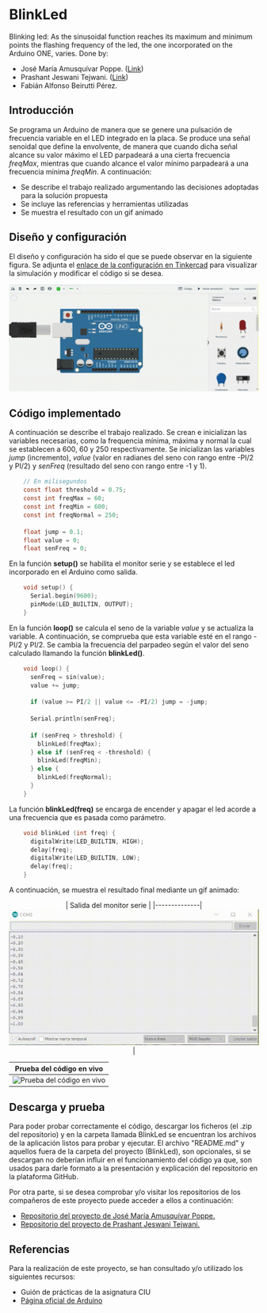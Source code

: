 # BlinkLed
Blinking led: As the sinusoidal function reaches its maximum and minimum points the flashing frequency of the led, the one incorporated on the Arduino ONE, varies. Done by:
- José María Amusquívar Poppe. (<a href="https://github.com/JoseMAP-99">Link</a>) <br>
- Prashant Jeswani Tejwani. (<a href="https://github.com/Prashant-JT">Link</a>) <br>
- Fabián Alfonso Beirutti Pérez.

## Introducción
Se programa un Arduino de manera que se genere una pulsación de frecuencia variable en el LED integrado en la placa. 
Se produce una señal senoidal que define la envolvente, de manera que cuando dicha señal alcance su valor máximo el  LED  parpadeará  a  una cierta frecuencia *freqMax*, mientras que cuando alcance el valor mínimo parpadeará a una frecuencia mínima *freqMin*.  A continuación:

* Se describe el trabajo realizado argumentando las decisiones adoptadas para la solución propuesta
* Se incluye las referencias y herramientas utilizadas
* Se muestra el resultado con un gif animado

## Diseño y configuración 

El diseño y configuración ha sido el que se puede observar en la siguiente figura. Se adjunta el <a href=" https://www.tinkercad.com/things/cknacAsoMJE">enlace de la configuración en Tinkercad</a> para visualizar la simulación y modificar el código si se desea.

<p align="center"><img src="/images/blink-led-tinkercad-demo.gif" alt="Diseño, configuración y simulación del Arduino en Tinkercad"/>

## Código implementado

A continuación se describe el trabajo realizado. Se crean e inicializan las variables necesarias, como la frequencia mínima, máxima y normal la cual se establecen a 600, 60 y 250 respectivamente. Se inicializan las variables *jump* (incremento), *value* (valor en radianes del seno con rango entre -PI/2 y PI/2) y *senFreq* (resultado del seno con rango entre -1 y 1). 
```C
    // En milisegundos
    const float threshold = 0.75;
    const int freqMax = 60;
    const int freqMin = 600;
    const int freqNormal = 250;
    
    float jump = 0.1;
    float value = 0;
    float senFreq = 0;
```
En la función **setup()** se habilita el monitor serie y se establece el led incorporado en el Arduino como salida.
```C
    void setup() {  
      Serial.begin(9600);
      pinMode(LED_BUILTIN, OUTPUT);
    }
```
En la función **loop()** se calcula el seno de la variable *value* y se actualiza la variable. A continuación, se comprueba que esta variable esté en el rango -PI/2 y PI/2. Se cambia la frecuencia del parpadeo según el valor del seno calculado llamando la función **blinkLed()**.
```C
    void loop() {
      senFreq = sin(value);
      value += jump;

      if (value >= PI/2 || value <= -PI/2) jump = -jump;

      Serial.println(senFreq);

      if (senFreq > threshold) {
        blinkLed(freqMax);
      } else if (senFreq < -threshold) {
        blinkLed(freqMin);                       
      } else {
        blinkLed(freqNormal);
      }
    }
```    
La función **blinkLed(freq)** se encarga de encender y apagar el led acorde a una frecuencia que es pasada como parámetro. 
```C      
    void blinkLed (int freq) {
      digitalWrite(LED_BUILTIN, HIGH);  
      delay(freq);
      digitalWrite(LED_BUILTIN, LOW);    
      delay(freq);  
    }    
```      
A continuación, se muestra el resultado final mediante un gif animado:
<p align="center">
| Salida del monitor serie |
|--------------|
<img src="/images/blink-led-serial-demo.gif" alt="Salida del monitor serie"></img> | 

| Prueba del código en vivo |
|--------------|
<img src="/images/pruebaDelCodigoEnVivoGif.gif" alt="Prueba del código en vivo"></img> |
</p>

## Descarga y prueba
Para poder probar correctamente el código, descargar los ficheros (el .zip del repositorio) y en la carpeta llamada BlinkLed se encuentran los archivos de la aplicación listos para probar y ejecutar. El archivo "README.md" y aquellos fuera de la carpeta del proyecto (BlinkLed), son opcionales, si se descargan no deberían influir en el funcionamiento del código ya que, son usados para darle formato a la presentación y explicación del repositorio en la plataforma GitHub.

Por otra parte, si se desea comprobar y/o visitar los repositorios de los compañeros de este proyecto puede acceder a ellos a continuación:
- <a href="https://josemap-99.github.io/2021/05/08/blink_led.html">Repositorio del proyecto de José María Amusquívar Poppe.</a>
- <a href="https://prashant-jt.github.io/My-Processing-Book/2021/05/04/blink-led.html">Repositorio del proyecto de Prashant Jeswani Tejwani.</a>

## Referencias
Para la realización de este proyecto, se han consultado y/o utilizado los siguientes recursos:
* Guión de prácticas de la asignatura CIU
* <a href="https://www.arduino.cc/">Página oficial de Arduino</a>
